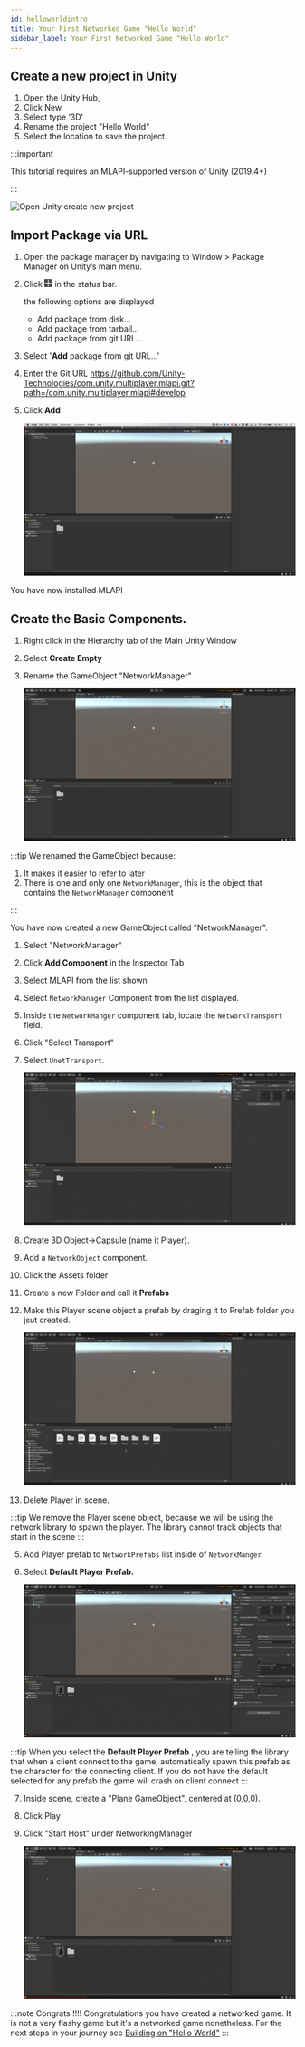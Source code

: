 ```yaml
---
id: helloworldintro
title: Your First Networked Game "Hello World"
sidebar_label: Your First Networked Game "Hello World"
---
```



## Create a new project in Unity

1. Open the Unity Hub, 
1. Click New. 
1. Select type ‘3D’
1. Rename the project "Hello World"
1. Select the location to save the project.


:::important

This tutorial requires an MLAPI-supported version of Unity (2019.4+)

:::

 ![Open Unity create new project](../../static/img/openunity.gif)
   

## Import Package via URL

1. Open the package manager by navigating to Window > Package Manager on Unity’s main menu.
1. Click ![Add](../../static/img/add.png) in the status bar.

    the following options are displayed

     - Add package from disk...
     - Add package from tarball...
     - Add package from git URL...

1. Select '**Add** package from git URL...'  
1. Enter the Git URL https://github.com/Unity-Technologies/com.unity.multiplayer.mlapi.git?path=/com.unity.multiplayer.mlapi#develop
1. Click **Add**
   
    ![installing MLAPI from Git URL](../../static/img/installingmlapiurl.gif)

You have now installed MLAPI

## Create the Basic Components.

1. Right click in the Hierarchy tab of the Main Unity Window
1. Select **Create Empty**
1. Rename the GameObject "NetworkManager"
   
    ![create gameobject](../../static/img/creategameobject.gif) 

:::tip
We renamed the GameObject because:  
1. It makes it  easier to refer to later 
1. There is one and only one `NetworkManager`, this is the object that contains the  `NetworkManager` component

:::

You have now created a new GameObject called "NetworkManager".
 

1. Select  "NetworkManager"
1. Click **Add Component** in the Inspector Tab
1. Select MLAPI from the list shown
1. Select `NetworkManager` Component from the list displayed.
1. Inside the `NetworkManger` component tab, locate the  `NetworkTransport` field. 
1. Click "Select Transport" 
1. Select `UnetTransport`.

    ![selecttransaportani](../../static/img/selectingtransport.gif)

1. Create 3D Object->Capsule (name it Player). 
2. Add a `NetworkObject` component.
1. Click the Assets folder
1. Create a  new Folder and call it **Prefabs**
3. Make this Player scene object a prefab by draging it to Prefab folder you jsut created.

    ![createplayer prefab](../../static/img/createprefab.gif)

4. Delete Player in scene.

:::tip
We remove the Player scene object, because we will be using the network library to spawn the player.  The library cannot track objects that start in the scene
:::

5. Add Player prefab to `NetworkPrefabs` list inside of `NetworkManger` 
6. Select **Default Player Prefab.**

    ![addingdefaultprefab](../../static/img/defaultplayerprefab.gif)

:::tip
When you select the **Default Player Prefab** , you are telling the library that when a client connect to the game, automatically spawn this prefab as the character for the connecting client.  If you do not have the default selected for any prefab the game will crash on client connect
:::

7. Inside scene, create a "Plane GameObject", centered at (0,0,0).
8. Click Play
9. Click "Start Host" under NetworkingManager 

    ![firstnetworkgame](../../static/img/firstnetworkgame.gif)

:::note Congrats   !!!!
Congratulations you have created a networked game.  It is not a very flashy game  but it's a networked game nonetheless. For the next steps in your journey see [Building on "Hello World"](helloworldparttwo.md)
:::